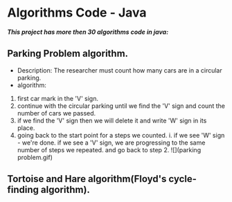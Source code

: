 # Algorithms Code - Java
***This project has more then 30 algorithms code in java:***
## Parking Problem algorithm.
- Description: The researcher must count how many cars are in a circular parking.
- algorithm:
1) first car mark in the 'V' sign.
2) continue with the circular parking until we find the 'V' sign and count the number of cars we passed.
3) if we find the 'V' sign then we will delete it and write 'W' sign in its place.
4) going back to the start point for a steps we counted.
i. if we see 'W' sign - we're done.
  if we see a 'V' sign, we are progressing to the same number of steps we repeated. and go back to step 2.
![](parking problem.gif)  





## Tortoise and Hare algorithm(Floyd's cycle-finding algorithm).


